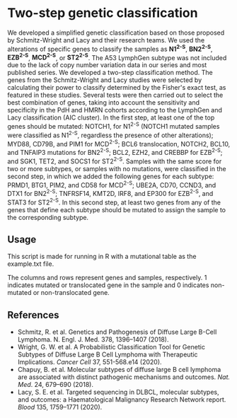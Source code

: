 # Two-step genetic classification
We developed a simplified genetic classification based on those proposed by Schmitz-Wright and Lacy and their research teams. We used the alterations of specific genes to classify the samples as **N1<sup>2-S</sup>**, **BN2<sup>2-S</sup>**, **EZB<sup>2-S</sup>**, **MCD<sup>2-S</sup>**, or **ST2<sup>2-S</sup>**. The A53 LymphGen subtype was not included due to the lack of copy number variation data in our series and most published series. We developed a two-step classification method. The genes from the Schmitz-Wright and Lacy studies were selected by calculating their power to classify determined by the Fisher's exact test, as featured in these studies. Several tests were then carried out to select the best combination of genes, taking into account the sensitivity and specificity in the PdH and HMRN cohorts according to the LymphGen and Lacy classification (AIC cluster). In the first step, at least one of the top genes should be mutated: NOTCH1, for N1<sup>2-S</sup> (NOTCH1 mutated samples were classified as N1<sup>2-S</sup>, regardless the presence of other alterations); MYD88, CD79B, and PIM1 for MCD<sup>2-S</sup>; BCL6 translocation, NOTCH2, BCL10, and TNFAIP3 mutations for BN2<sup>2-S</sup>; BCL2, EZH2, and CREBBP for EZB<sup>2-S</sup>; and SGK1, TET2, and SOCS1 for ST2<sup>2-S</sup>. Samples with the same score for two or more subtypes, or samples with no mutations, were classified in the second step, in which we added the following genes for each subtype: PRMD1, BTG1, PIM2, and CD58 for MCD<sup>2-S</sup>; UBE2A, CD70, CCND3, and DTX1 for BN2<sup>2-S</sup>; TNFRSF14, KMT2D, IRF8, and EP300 for EZB<sup>2-S</sup>, and STAT3 for ST2<sup>2-S</sup>. In this second step, at least two genes from any of the genes that define each subtype should be mutated to assign the sample to the corresponding subtype.

## Usage
This script is made for running in R with a mutational table as the example.txt file. 

The columns and rows represent genes and samples, respectively.
1 indicates mutated or translocated gene in the sample and 0 indicates non-mutated or non-translocated gene.

## References
- Schmitz, R. et al. Genetics and Pathogenesis of Diffuse Large B-Cell Lymphoma. N. Engl. J. Med. 378, 1396–1407 (2018).
- Wright, G. W. et al. A Probabilistic Classification Tool for Genetic Subtypes of Diffuse Large B Cell Lymphoma with Therapeutic Implications. *Cancer Cell* 37, 551-568.e14 (2020).
- Chapuy, B. et al. Molecular subtypes of diffuse large B cell lymphoma are associated with distinct pathogenic mechanisms and outcomes. *Nat. Med*. 24, 679–690 (2018).
- Lacy, S. E. et al. Targeted sequencing in DLBCL, molecular subtypes, and outcomes: a Haematological Malignancy Research Network report. *Blood* 135, 1759–1771 (2020).
